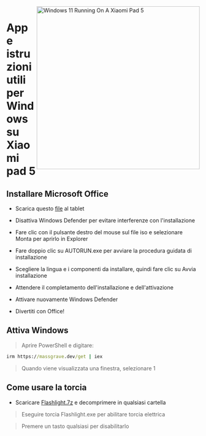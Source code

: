 <img align="right" src="https://raw.githubusercontent.com/erdilS/Port-Windows-11-Xiaomi-Pad-5/main/nabu.png" width="425" alt="Windows 11 Running On A Xiaomi Pad 5">

# App e istruzioni utili per Windows su Xiaomi pad 5

## Installare Microsoft Office

- Scarica questo [file](https://drive.google.com/file/d/1st8xVpxtJbe2GVTEZrC_RNumKllR97Hp/view?usp=sharing) al tablet
  
- Disattiva Windows Defender per evitare interferenze con l'installazione
  
- Fare clic con il pulsante destro del mouse sul file iso e selezionare Monta per aprirlo in Explorer

- Fare doppio clic su AUTORUN.exe per avviare la procedura guidata di installazione
  
- Scegliere la lingua e i componenti da installare, quindi fare clic su Avvia installazione
  
- Attendere il completamento dell'installazione e dell'attivazione

- Attivare nuovamente Windows Defender

- Divertiti con Office!

 ## Attiva Windows

> Aprire PowerShell e digitare: 

  ```cmd
irm https://massgrave.dev/get | iex 
```
> Quando viene visualizzata una finestra, selezionare 1


 ## Come usare la torcia

 - Scaricare [Flashlight.7z](https://github.com/erdilS/Port-Windows-11-Xiaomi-Pad-5/releases/download/1.0/flashlight_fix.7z) e decomprimere in qualsiasi cartella

> Eseguire torcia Flashlight.exe per abilitare torcia elettrica

> Premere un tasto qualsiasi per disabilitarlo
